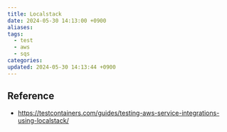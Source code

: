 ```yaml
---
title: Localstack
date: 2024-05-30 14:13:00 +0900
aliases: 
tags:
  - test
  - aws
  - sqs
categories: 
updated: 2024-05-30 14:13:44 +0900
---
```


## Reference

- https://testcontainers.com/guides/testing-aws-service-integrations-using-localstack/
